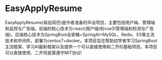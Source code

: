 # EasyApplyResume
EasyApplyResume(易投简历)是作者准备的毕设项目，主要包括用户端、管理端和监控与广告端。前端的核心技术为:react(用户端)和vue3(管理端和检测与广告端)，后端核心技术为SpringBoot全家桶+SpringAI+MySQL、Redis、ES等主流技术和中间件，部署为centos7+docker。本项目旨在帮助初学者学习SpringBoot主流框架、学习AI最新框架以及提供一个可以直接使用和二开的基础项目。本项目可以直接使用、二开但是需遵守MIT协议!
